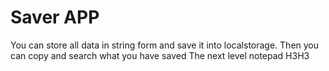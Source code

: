 # Saver APP
You can store all data in string form and save it into localstorage. Then you can copy and search what you have saved
The next level notepad H3H3
